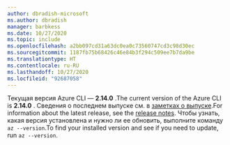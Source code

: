 ```yaml
---
author: dbradish-microsoft
ms.author: dbradish
manager: barbkess
ms.date: 10/27/2020
ms.topic: include
ms.openlocfilehash: a2bb097cd31a63dc0ea0c73560747cd3c98d30ec
ms.sourcegitcommit: 1187fb75b68426c46e84b3f294c509ee7b7da9be
ms.translationtype: HT
ms.contentlocale: ru-RU
ms.lasthandoff: 10/27/2020
ms.locfileid: "92687058"
---
```

<span data-ttu-id="16444-101">Текущая версия Azure CLI — __2.14.0__ .</span><span class="sxs-lookup"><span data-stu-id="16444-101">The current version of the Azure CLI is __2.14.0__ .</span></span> <span data-ttu-id="16444-102">Сведения о последнем выпуске см. в [заметках о выпуске](../release-notes-azure-cli.md).</span><span class="sxs-lookup"><span data-stu-id="16444-102">For information about the latest release, see the [release notes](../release-notes-azure-cli.md).</span></span> <span data-ttu-id="16444-103">Чтобы узнать, какая версия установлена и нужно ли ее обновить, выполните команду `az --version`.</span><span class="sxs-lookup"><span data-stu-id="16444-103">To find your installed version and see if you need to update, run `az --version`.</span></span>
